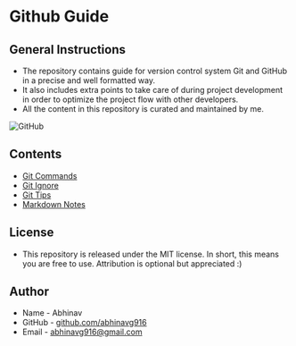 # Github Guide
## General Instructions
* The repository contains guide for version control system Git and GitHub in a precise and well formatted way. 
* It also includes extra points to take care of during project development in order to optimize the project flow with other developers.
* All the content in this repository is curated and maintained by me.

![GitHub](https://i2.wp.com/supportdriven.com/wp-content/uploads/2017/10/github-logo.png?ssl=1)

## Contents
* [Git Commands](https://github.com/abhinavg916/github-guide/blob/master/GitCommands.md)
* [Git Ignore](https://github.com/abhinavg916/github-guide/blob/master/GitIgnore.md)
* [Git Tips](https://github.com/abhinavg916/github-guide/blob/master/GitTips.md)
* [Markdown Notes](https://github.com/abhinavg916/github-guide/blob/master/MarkDownNotes.md)

## License
* This repository is released under the MIT license. In short, this means you are free to use. Attribution is optional but appreciated :)

## Author
* Name - Abhinav
* GitHub - [github.com/abhinavg916](https://github.com/abhinavg916)
* Email - abhinavg916@gmail.com
